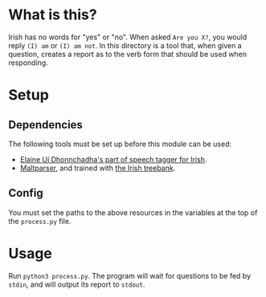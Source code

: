 # What is this?

Irish has no words for "yes" or "no". When asked `Are you X?`, you would reply `(I) am` or `(I) am not`. In this directory is a tool that, when given a question, creates a report as to the verb form that should be used when responding.

# Setup

## Dependencies

The following tools must be set up before this module can be used:

- [Elaine Uí Dhonnchadha's part of speech tagger for Irish](https://github.com/uidhonne).
- [Maltparser](http://www.maltparser.org/), and trained with [the Irish treebank](https://github.com/tlynn747/IrishDependencyTreebank/blob/master/1020-gold_master_IrishTreebank.conll).

## Config

You must set the paths to the above resources in the variables at the top of the `process.py` file.

# Usage

Run `python3 process.py`. The program will wait for questions to be fed by `stdin`, and will output its report to `stdout`.
